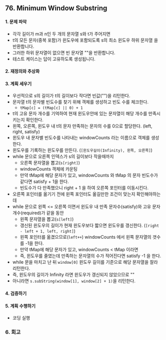 ## 76. Minimum Window Substring
#### 1. 문제 파악
- 각각 길이가 m과 n인 두 개의 문자열 s와 t가 주어지면 
- t의 모든 문자(중복 포함)가 윈도우에 포함되도록 s의 최소 윈도우 하위 문자열 을 반환합니다. 
- 그러한 하위 문자열이 없으면 빈 문자열 ""을 반환합니다. 
- 테스트 케이스는 답이 고유하도록 생성됩니다.
#### 2. 재정의와 추상화
#### 3. 계획 세우기
- 우선적으로 s의 길이가 t의 길이보다 작다면 빈값("")을 리턴한다.
- 문자열 t의 문자별 빈도수를 찾기 위해 객체를 생성하고 빈도 수를 체크한다.
  - `tMap[c] = (tMap[c] || 0) + 1`
- t의 고유 문자 개수를 기억하여 현재 윈도우안에 있는 문자열이 해당 개수를 만족시키는지 확인한다.
- 왼쪽, 오른쪽, 윈도우 내 t의 문자 만족하는 문자의 수를 0으로 할당한다. (left, right, satisfy)
- 윈도우 내 문자별 빈도수를 나타내는 windowCounts 라는 이름으로 객체를 생성한다.
- 윈도우를 기록하는 윈도우를 만든다. (`[윈도우길이(Infinity), 왼쪽, 오른쪽]`)
- while 문으로 오른쪽 인덱스가 s의 길이보다 작을때까지
  - 오른쪽 문자열을 뽑고(`s[right]`)
  - windowCounts 객체에 카운팅
  - 만약 tMap에 해당 문자가 있고, windowCounts 와 tMap 의 문자 빈도수가 같다면 satisfy + 1을 한다.
  - 빈도수가 다 만족했으니 right + 1 을 하여 오른쪽 포인터를 이동시킨다.
- 오른쪽 포인터를 옮기기 전에 왼쪽 포인터도 옮길만한 조건이 맞는지 확인해야하는데
- while 문으로 왼쪽 <= 오른쪽 이면서 윈도우 내 만족 문자수(satisfy)와 고유 문자 개수(required)가 같을 동안
  - 왼쪽 문자열을 뽑고(`s[left]`)
  - 갱신된 윈도우의 길이가 현재 윈도우보다 짧으면 윈도우를 갱신한다. (`[right - left + 1, left, right]`)
  - 왼쪽 포인터를 옮겼으므로(`left++`) windowCounts 에서 왼쪽 문자열의 갯수를 -1을 한다.
  - 만약 tMap에 해당 문자가 있고, windowCounts < tMap 이라면
  - 즉, 윈도우를 줄였는데 만족하는 문자열의 수가 적어진다면 satisfy -1 을 한다.
- while 문을 마치고 난 뒤 `window[0]` 윈도우 길이를 기준으로 해당 문자열을 잘라 리턴한다.
- 즉, 윈도우의 길이가 Infinity 라면 윈도우가 갱신되지 않았으므로 ""
- 아니라면 `s.subString(window[1], window[2] + 1)`을 리턴한다.
#### 4. 검증하기
#### 5. 계획 수행하기
- 코딩 실행

### 6. 회고

